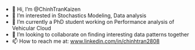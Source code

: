 - 👋 Hi, I’m @ChinhTranKaizen
- 👀 I’m interested in Stochastics Modeling, Data analysis
- 🌱 I’m currently a PhD student working on Performance analysis of Vehicular Cloud
- 💞️ I’m looking to collaborate on finding interesting data patterns together
- 📫 How to reach me at: www.linkedin.com/in/chinhtran2808

<!---
ChinhTranKaizen/ChinhTranKaizen is a ✨ special ✨ repository because its `README.md` (this file) appears on your GitHub profile.
You can click the Preview link to take a look at your changes.
--->
